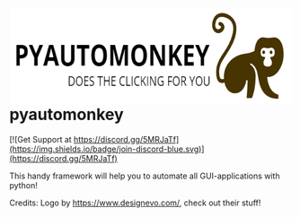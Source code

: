 <img align="right" width="636" height="174" title="monkey logo" src="https://raw.githubusercontent.com/HeosSacer/pyautomonkey/master/logo.PNG" />

# pyautomonkey

[![Get Support at https://discord.gg/5MRJaTf](https://img.shields.io/badge/join-discord-blue.svg)](https://discord.gg/5MRJaTf)

This handy framework will help you to automate all GUI-applications with python!

Credits:
Logo by https://www.designevo.com/, check out their stuff!
